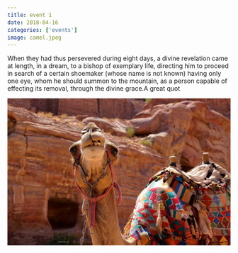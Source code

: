 ```yaml
---
title: event 1
date: 2018-04-16
categories: ['events']
image: camel.jpeg
---
```


When they had thus persevered during eight days, a divine revelation came at length, in a dream, to a bishop of exemplary life, directing him to proceed in search of a certain shoemaker (whose name is not known) having only one eye, whom he should summon to the mountain, as a person capable of effecting its removal, through the divine grace.A great quot

![assets/images/camel.jpeg](/assets/images/camel.jpeg)
